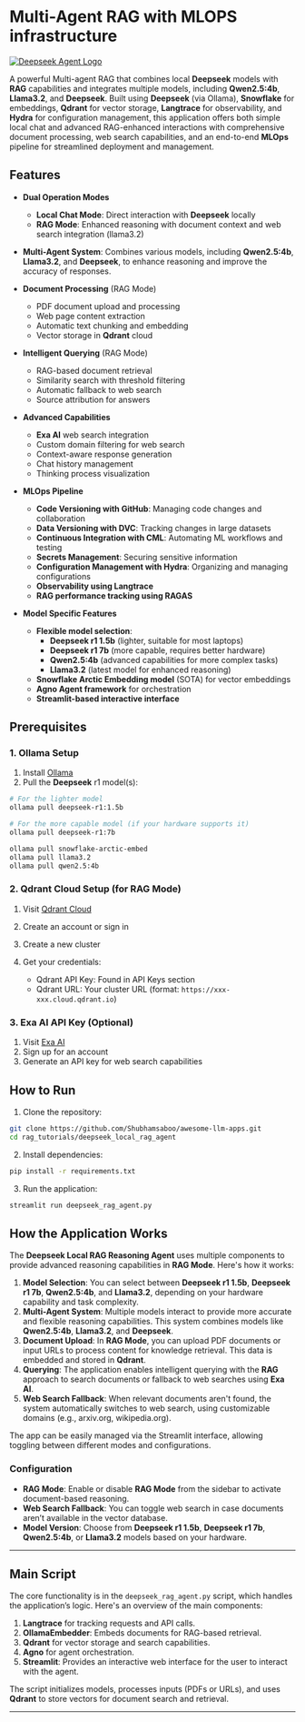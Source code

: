 # Multi-Agent RAG with MLOPS infrastructure

[![Deepseek Agent Logo](https://drive.google.com/uc?id=1tFSWXyk1npec7np0vMjjJ5fUkWqT1eJF)](https://drive.google.com/file/d/1tFSWXyk1npec7np0vMjjJ5fUkWqT1eJF/view?usp=sharing)


A powerful Multi-agent RAG that combines local **Deepseek** models with **RAG** capabilities and integrates multiple models, including **Qwen2.5:4b**, **Llama3.2**, and **Deepseek**. Built using **Deepseek** (via Ollama), **Snowflake** for embeddings, **Qdrant** for vector storage, **Langtrace** for observability, and **Hydra** for configuration management, this application offers both simple local chat and advanced RAG-enhanced interactions with comprehensive document processing, web search capabilities, and an end-to-end **MLOps** pipeline for streamlined deployment and management.

## Features

- **Dual Operation Modes**
  - **Local Chat Mode**: Direct interaction with **Deepseek** locally
  - **RAG Mode**: Enhanced reasoning with document context and web search integration (llama3.2)

- **Multi-Agent System**: Combines various models, including **Qwen2.5:4b**, **Llama3.2**, and **Deepseek**, to enhance reasoning and improve the accuracy of responses.
  
- **Document Processing** (RAG Mode)
  - PDF document upload and processing
  - Web page content extraction
  - Automatic text chunking and embedding
  - Vector storage in **Qdrant** cloud

- **Intelligent Querying** (RAG Mode)
  - RAG-based document retrieval
  - Similarity search with threshold filtering
  - Automatic fallback to web search
  - Source attribution for answers

- **Advanced Capabilities**
  - **Exa AI** web search integration
  - Custom domain filtering for web search
  - Context-aware response generation
  - Chat history management
  - Thinking process visualization

- **MLOps Pipeline**
  - **Code Versioning with GitHub**: Managing code changes and collaboration
  - **Data Versioning with DVC**: Tracking changes in large datasets
  - **Continuous Integration with CML**: Automating ML workflows and testing
  - **Secrets Management**: Securing sensitive information
  - **Configuration Management with Hydra**: Organizing and managing configurations
  - **Observability using Langtrace**
  - **RAG performance tracking using RAGAS**

- **Model Specific Features**
  - **Flexible model selection**:
    - **Deepseek r1 1.5b** (lighter, suitable for most laptops)
    - **Deepseek r1 7b** (more capable, requires better hardware)
    - **Qwen2.5:4b** (advanced capabilities for more complex tasks)
    - **Llama3.2** (latest model for enhanced reasoning)
  - **Snowflake Arctic Embedding model** (SOTA) for vector embeddings
  - **Agno Agent framework** for orchestration
  - **Streamlit-based interactive interface**

## Prerequisites

### 1. Ollama Setup
1. Install [Ollama](https://ollama.ai)
2. Pull the **Deepseek** r1 model(s):
```bash
# For the lighter model
ollama pull deepseek-r1:1.5b

# For the more capable model (if your hardware supports it)
ollama pull deepseek-r1:7b

ollama pull snowflake-arctic-embed
ollama pull llama3.2
ollama pull qwen2.5:4b
````

### 2. Qdrant Cloud Setup (for RAG Mode)

1. Visit [Qdrant Cloud](https://cloud.qdrant.io/)
2. Create an account or sign in
3. Create a new cluster
4. Get your credentials:

   * Qdrant API Key: Found in API Keys section
   * Qdrant URL: Your cluster URL (format: `https://xxx-xxx.cloud.qdrant.io`)

### 3. Exa AI API Key (Optional)

1. Visit [Exa AI](https://exa.ai)
2. Sign up for an account
3. Generate an API key for web search capabilities

## How to Run

1. Clone the repository:

```bash
git clone https://github.com/Shubhamsaboo/awesome-llm-apps.git
cd rag_tutorials/deepseek_local_rag_agent
```

2. Install dependencies:

```bash
pip install -r requirements.txt
```

3. Run the application:

```bash
streamlit run deepseek_rag_agent.py
```

## How the Application Works

The **Deepseek Local RAG Reasoning Agent** uses multiple components to provide advanced reasoning capabilities in **RAG Mode**. Here's how it works:

1. **Model Selection**: You can select between **Deepseek r1 1.5b**, **Deepseek r1 7b**, **Qwen2.5:4b**, and **Llama3.2**, depending on your hardware capability and task complexity.
2. **Multi-Agent System**: Multiple models interact to provide more accurate and flexible reasoning capabilities. This system combines models like **Qwen2.5:4b**, **Llama3.2**, and **Deepseek**.
3. **Document Upload**: In **RAG Mode**, you can upload PDF documents or input URLs to process content for knowledge retrieval. This data is embedded and stored in **Qdrant**.
4. **Querying**: The application enables intelligent querying with the **RAG** approach to search documents or fallback to web searches using **Exa AI**.
5. **Web Search Fallback**: When relevant documents aren't found, the system automatically switches to web search, using customizable domains (e.g., arxiv.org, wikipedia.org).

The app can be easily managed via the Streamlit interface, allowing toggling between different modes and configurations.

### Configuration

* **RAG Mode**: Enable or disable **RAG Mode** from the sidebar to activate document-based reasoning.
* **Web Search Fallback**: You can toggle web search in case documents aren’t available in the vector database.
* **Model Version**: Choose from **Deepseek r1 1.5b**, **Deepseek r1 7b**, **Qwen2.5:4b**, or **Llama3.2** models based on your hardware.

---

## Main Script

The core functionality is in the `deepseek_rag_agent.py` script, which handles the application’s logic. Here's an overview of the main components:

1. **Langtrace** for tracking requests and API calls.
2. **OllamaEmbedder**: Embeds documents for RAG-based retrieval.
3. **Qdrant** for vector storage and search capabilities.
4. **Agno** for agent orchestration.
5. **Streamlit**: Provides an interactive web interface for the user to interact with the agent.

The script initializes models, processes inputs (PDFs or URLs), and uses **Qdrant** to store vectors for document search and retrieval.

---

